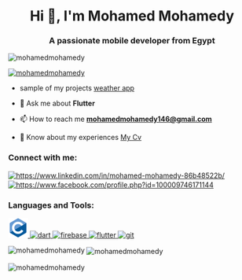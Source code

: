 <h1 align="center">Hi 👋, I'm Mohamed Mohamedy</h1>
<h3 align="center">A passionate mobile developer from Egypt</h3>

<p align="left"> <img src="https://komarev.com/ghpvc/?username=mohamedmohamedy&label=Profile%20views&color=0e75b6&style=flat" alt="mohamedmohamedy" /> </p>

<p align="left"> <a href="https://github.com/ryo-ma/github-profile-trophy"><img src="https://github-profile-trophy.vercel.app/?username=mohamedmohamedy" alt="mohamedmohamedy" /></a> </p>

- sample of my projects [weather app](https://github.com/mohamedmohamedy/weather)

- 💬 Ask me about **Flutter**

- 📫 How to reach me **mohamedmohamedy146@gmail.com**

- 📄 Know about my experiences [My Cv](https://drive.google.com/file/d/1JgO5WOn8pcB1so7ZrylYTTWx_q9aIFWt/view?usp=share_link)

<h3 align="left">Connect with me:</h3>
<p align="left">
<a href="https://linkedin.com/in/https://www.linkedin.com/in/mohamed-mohamedy-86b48522b/" target="blank"><img align="center" src="https://raw.githubusercontent.com/rahuldkjain/github-profile-readme-generator/master/src/images/icons/Social/linked-in-alt.svg" alt="https://www.linkedin.com/in/mohamed-mohamedy-86b48522b/" height="30" width="40" /></a>
<a href="https://fb.com/https://www.facebook.com/profile.php?id=100009746171144" target="blank"><img align="center" src="https://raw.githubusercontent.com/rahuldkjain/github-profile-readme-generator/master/src/images/icons/Social/facebook.svg" alt="https://www.facebook.com/profile.php?id=100009746171144" height="30" width="40" /></a>
</p>

<h3 align="left">Languages and Tools:</h3>
<p align="left"> <a href="https://www.cprogramming.com/" target="_blank" rel="noreferrer"> <img src="https://raw.githubusercontent.com/devicons/devicon/master/icons/c/c-original.svg" alt="c" width="40" height="40"/> </a> <a href="https://dart.dev" target="_blank" rel="noreferrer"> <img src="https://www.vectorlogo.zone/logos/dartlang/dartlang-icon.svg" alt="dart" width="40" height="40"/> </a> <a href="https://firebase.google.com/" target="_blank" rel="noreferrer"> <img src="https://www.vectorlogo.zone/logos/firebase/firebase-icon.svg" alt="firebase" width="40" height="40"/> </a> <a href="https://flutter.dev" target="_blank" rel="noreferrer"> <img src="https://www.vectorlogo.zone/logos/flutterio/flutterio-icon.svg" alt="flutter" width="40" height="40"/> </a> <a href="https://git-scm.com/" target="_blank" rel="noreferrer"> <img src="https://www.vectorlogo.zone/logos/git-scm/git-scm-icon.svg" alt="git" width="40" height="40"/> </a> </p>

<p><img align="left" src="https://github-readme-stats.vercel.app/api/top-langs?username=mohamedmohamedy&show_icons=true&locale=en&layout=compact" alt="mohamedmohamedy" /></p>

<p>&nbsp;<img align="center" src="https://github-readme-stats.vercel.app/api?username=mohamedmohamedy&show_icons=true&locale=en" alt="mohamedmohamedy" /></p>

<p><img align="center" src="https://github-readme-streak-stats.herokuapp.com/?user=mohamedmohamedy&" alt="mohamedmohamedy" /></p>

